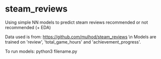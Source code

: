# steam_reviews
Using simple NN models to predict steam reviews recommended or not recommended (+ EDA)

Data used is from: https://github.com/mulhod/steam_reviews \n
Models are trained on 'review', 'total_game_hours' and 'achievement_progress'.

To run models: python3 filename.py
